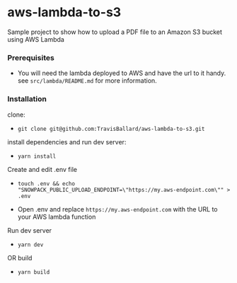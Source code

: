 # aws-lambda-to-s3
Sample project to show how to upload a PDF file to an Amazon S3 bucket using AWS Lambda

### Prerequisites
- You will need the lambda deployed to AWS and have the url to it handy. see `src/lambda/README.md` for more information.

### Installation
clone:
- `git clone git@github.com:TravisBallard/aws-lambda-to-s3.git`

install dependencies and run dev server: 
- `yarn install`

Create and edit .env file
- `touch .env && echo "SNOWPACK_PUBLIC_UPLOAD_ENDPOINT=\"https://my.aws-endpoint.com\"" > .env`

- Open .env and replace `https://my.aws-endpoint.com` with the URL to your AWS lambda function

Run dev server
- `yarn dev`

OR build
- `yarn build`

